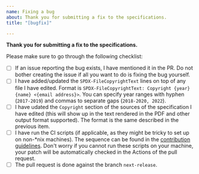 ```yaml
---
name: Fixing a bug
about: Thank you for submitting a fix to the specifications.
title: "[bugfix]"

---
```


**Thank you for submitting a fix to the specifications.**

Please make sure to go through the following checklist:

* [ ] If an issue reporting the bug exists, I have mentioned it in the
      PR. Do not bother creating the issue if all you want to do is
      fixing the bug yourself.
* [ ] I have added/updated the `SPDX-FileCopyrightText` lines on top
      of any file I have edited. Format is `SPDX-FileCopyrightText:
      Copyright {year} {name} <{email address}>`. You can specify year
      ranges with hyphen (`2017-2019`) and commas to separate gaps
      (`2018-2020, 2022`).
* [ ] I have udated the `Copyright` section of the sources of the
      specification I have edited (this will show up in the text
      rendered in the PDF and other output format supported). The
      format is the same described in the previous item.
* [ ] I have run the CI scripts (if applicable, as they might be
      tricky to set up on non-*nix machines). The sequence can be
      found in the [contribution
      guidelines](../CONTRIBUTING.md#continuous-integration). Don't
      worry if you cannot run these scripts on your machine, your
      patch will be automatically checked in the Actions of the pull
      request.
* [ ] The pull request is done against the branch `next-release`.
